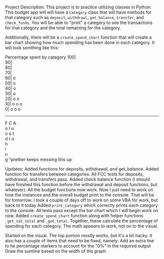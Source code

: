 Project Description:
This project is to practice utilizing classes in Python. This budget app will will have a `Category` class that will have methods for that category such as `deposit`, `withdrawl`, `get_balance`, `transfer`, and `check_funds`. You will be able to "print" a category to see the transactions for that category and the total remaining for the category.

Additionally, there will be a `create_spend_chart` function that will create a bar chart showing how much spending has been done in each category. It will look somthing like this:

Percentage spent by category
100|  
 90|  
 80|  
 70|  
 60| o  
 50| o  
 40| o  
 30| o  
 20| o o  
 10| o o o  
 0| o o o

---

F C A  
 o l u  
 o o t  
 d t o  
 h  
 i  
 n  
 g
^prettier keeps messing this up

Updates:
Added functions for deposits, withdrawal, and get_balance.
Added function for transfers between categories. All FCC tests for deposits, withdrawal, and transfers pass.
Added check balance function (I should have finished this function before the withdrawal and deposit functions, but whatever). All the budget functions now work. Now I just need to work on how the instances and the overall budget print to the console. That will be for tomorrow.
I took a couple of days off to work on some VBA for work, but back to it today
Added `print_category` which correctly prints each category to the console. All tests pass except the bar chart which I will begin work on now.
Added `create_spend_chart` function along with helper functions `_get_cat_total` and `_get_total`. Together, these calculate the percentage of spending for each category.
The math appears to work, not on to the visual.

Started on the visual. The top portion mostly works, but it's a bit hacky. It also has a couple of items that need to be fixed, namely:
Add an extra line to he percentage markers to account for the "0%" in the required output
Draw the sumline based on the width of the graph
